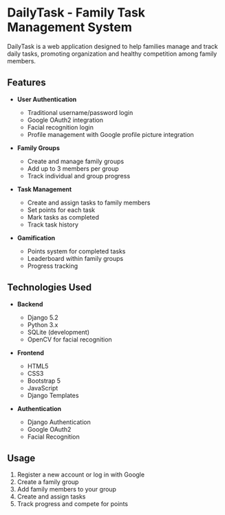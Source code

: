 # DailyTask - Family Task Management System

DailyTask is a web application designed to help families manage and track daily tasks, promoting organization and healthy competition among family members.

## Features

- **User Authentication**
  - Traditional username/password login
  - Google OAuth2 integration
  - Facial recognition login
  - Profile management with Google profile picture integration

- **Family Groups**
  - Create and manage family groups
  - Add up to 3 members per group
  - Track individual and group progress

- **Task Management**
  - Create and assign tasks to family members
  - Set points for each task
  - Mark tasks as completed
  - Track task history

- **Gamification**
  - Points system for completed tasks
  - Leaderboard within family groups
  - Progress tracking

## Technologies Used

- **Backend**
  - Django 5.2
  - Python 3.x
  - SQLite (development)
  - OpenCV for facial recognition

- **Frontend**
  - HTML5
  - CSS3
  - Bootstrap 5
  - JavaScript
  - Django Templates

- **Authentication**
  - Django Authentication
  - Google OAuth2
  - Facial Recognition



## Usage

1. Register a new account or log in with Google
2. Create a family group
3. Add family members to your group
4. Create and assign tasks
5. Track progress and compete for points

